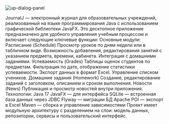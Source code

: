 ![up-dialog-panel](https://github.com/user-attachments/assets/971071e8-c135-44cb-b483-2bc63fc164d0)

 JournalJ — электронный журнал для образовательных учреждений, реализованный на языке программирования Java с использованием графической библиотеки JavaFX. Это десктопное приложение предназначено для удобного управления учебным процессом и включает следующие ключевые функции:
Основные модули:
Расписание (Schedule)
Просмотр уроков по дням недели или в табличном виде.
Возможность добавления, редактирования занятий с указанием предмета, времени, кабинета.
Интеграция с домашними заданиями.
Успеваемость (Grades)
Таблицы оценок студентов по предметам.
Фильтрация по дате, отображение статистики успеваемости.
Экспорт данных в формат Excel.
Управление списком учеников.
Домашние задания (Homework)
Создание, редактирование заданий с заголовком, описанием и сроком выполнения.
Новости (News)
Публикация и просмотр новостей внутри приложения.
Технологии:
Java 17
JavaFX — для интерфейса
SQLite — встроенная база данных через JDBC
Flyway — миграции БД
Apache POI — экспорт в Excel
Maven — сборка и управление зависимостями
Проект имеет модульную архитектуру с разделением на слои: модель данных, репозитории, сервисы и пользовательский интерфейс.
